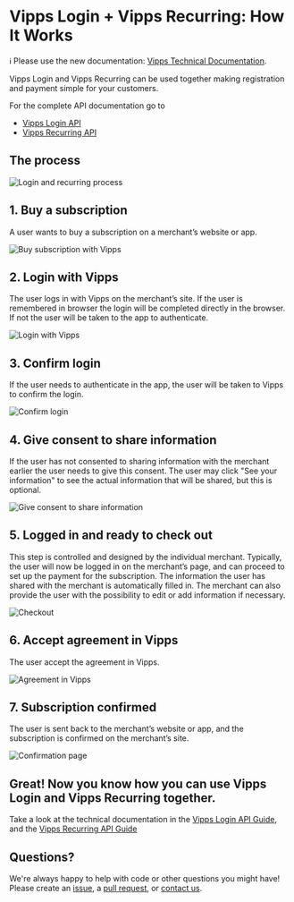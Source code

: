 <!-- START_METADATA
---
title: How It Works with Vipps Login
sidebar_position: 15
---
END_METADATA -->

# Vipps Login + Vipps Recurring: How It Works

<!-- START_COMMENT -->

ℹ️ Please use the new documentation:
[Vipps Technical Documentation](https://vippsas.github.io/vipps-developer-docs/).

<!-- END_COMMENT -->

Vipps Login and Vipps Recurring can be used together making registration and payment simple for your customers.

For the complete API documentation go to
* [Vipps Login API](https://github.com/vippsas/vipps-login-api)
* [Vipps Recurring API](https://github.com/vippsas/vipps-recurring-api)

## The process

![Login and recurring process](images/vipps-login-recurring-howitworks/login-recurring-process.svg)


## 1. Buy a subscription

A user wants to buy a subscription on a merchant’s website or app.

![Buy subscription with Vipps](images/vipps-login-recurring-howitworks/login-recurring-step1.svg)

## 2. Login with Vipps

The user logs in with Vipps on the merchant’s site.
If the user is remembered in browser the login will be completed directly in the browser. If not the user will be taken to the app to authenticate.

![Login with Vipps](images/vipps-login-recurring-howitworks/login-recurring-step2.svg)

## 3. Confirm login

If the user needs to authenticate in the app, the user will be taken to Vipps to confirm the login.

![Confirm login](images/vipps-login-recurring-howitworks/login-recurring-step3.svg)

## 4. Give consent to share information

If the user has not consented to sharing information with the merchant earlier the user needs to give this consent.
The user may click "See your information" to see the actual information that will be shared, but this is optional.

![Give consent to share information](images/vipps-login-recurring-howitworks/login-recurring-step4.svg)

## 5. Logged in and ready to check out

This step is controlled and designed by the individual merchant. Typically, the user will now be logged in on the merchant’s page, and can proceed to set up the payment for the subscription. The information the user has shared with the merchant is automatically filled in. The merchant can also provide the user with the possibility to edit or add information if necessary.

![Checkout](images/vipps-login-recurring-howitworks/login-recurring-step5.svg)

## 6. Accept agreement in Vipps

The user accept the agreement in Vipps.

![Agreement in Vipps](images/vipps-login-recurring-howitworks/login-recurring-step6.png)

## 7. Subscription confirmed

The user is sent back to the merchant’s website or app, and the subscription is confirmed on the merchant’s site.

![Confirmation page](images/vipps-login-recurring-howitworks/login-recurring-step7.svg)

## Great! Now you know how you can use Vipps Login and Vipps Recurring together.

Take a look at the technical documentation in the [Vipps Login API Guide](https://github.com/vippsas/vipps-login-api/blob/master/vipps-login-api.md), and the [Vipps Recurring API Guide](https://github.com/vippsas/vipps-recurring-api/blob/master/vipps-recurring-api.md)


## Questions?

We're always happy to help with code or other questions you might have!
Please create an [issue](https://github.com/vippsas/vipps-login-api/issues),
a [pull request](https://github.com/vippsas/vipps-login-api/pulls),
or [contact us](https://vippsas.github.io/vipps-developer-docs/docs/vipps-developers/contact).
